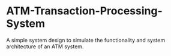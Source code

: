 # ATM-Transaction-Processing-System
A simple system design to simulate the functionality and system architecture of an ATM system.
